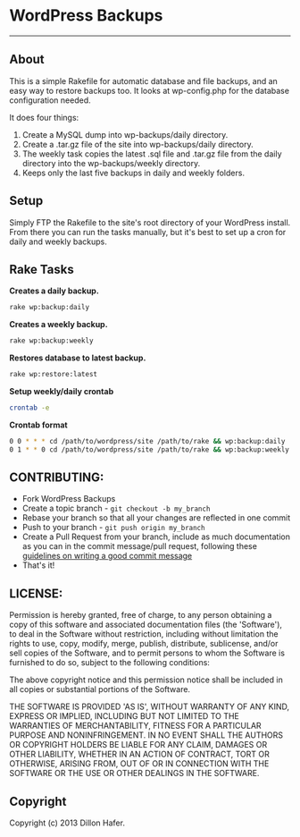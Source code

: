 WordPress Backups
===========
***

About
-----

This is a simple Rakefile for automatic database and file backups, and an easy way to restore backups too. It looks at wp-config.php for the database configuration needed.

It does four things:

1. Create a MySQL dump into wp-backups/daily directory.
2. Create a .tar.gz file of the site into wp-backups/daily directory.
3. The weekly task copies the latest .sql file and .tar.gz file from the daily directory into the wp-backups/weekly directory.
4. Keeps only the last five backups in daily and weekly folders.

Setup
-----

Simply FTP the Rakefile to the site's root directory of your WordPress install. From there you can run the tasks manually, but it's best to set up a cron for daily and weekly backups.

Rake Tasks
----------

**Creates a daily backup.**

```bash
rake wp:backup:daily
```

**Creates a weekly backup.**

```bash
rake wp:backup:weekly
```

**Restores database to latest backup.**

```bash
rake wp:restore:latest
```

**Setup weekly/daily crontab**

```bash
crontab -e
```

**Crontab format**

```bash
0 0 * * * cd /path/to/wordpress/site /path/to/rake && wp:backup:daily
0 1 * * 0 cd /path/to/wordpress/site /path/to/rake && wp:backup:weekly
```

## CONTRIBUTING:

* Fork WordPress Backups
* Create a topic branch - `git checkout -b my_branch`
* Rebase your branch so that all your changes are reflected in one
  commit
* Push to your branch - `git push origin my_branch`
* Create a Pull Request from your branch, include as much documentation
  as you can in the commit message/pull request, following these
[guidelines on writing a good commit message](http://tbaggery.com/2008/04/19/a-note-about-git-commit-messages.html)
* That's it!

## LICENSE:

Permission is hereby granted, free of charge, to any person obtaining a copy of this software and associated documentation files (the 'Software'), to deal in the Software without restriction, including without limitation the rights to use, copy, modify, merge, publish, distribute, sublicense, and/or sell copies of the Software, and to permit persons to whom the Software is furnished to do so, subject to the following conditions:

The above copyright notice and this permission notice shall be included in all copies or substantial portions of the Software.

THE SOFTWARE IS PROVIDED 'AS IS', WITHOUT WARRANTY OF ANY KIND, EXPRESS OR IMPLIED, INCLUDING BUT NOT LIMITED TO THE WARRANTIES OF MERCHANTABILITY, FITNESS FOR A PARTICULAR PURPOSE AND NONINFRINGEMENT. IN NO EVENT SHALL THE AUTHORS OR COPYRIGHT HOLDERS BE LIABLE FOR ANY CLAIM, DAMAGES OR OTHER LIABILITY, WHETHER IN AN ACTION OF CONTRACT, TORT OR OTHERWISE, ARISING FROM, OUT OF OR IN CONNECTION WITH THE SOFTWARE OR THE USE OR OTHER DEALINGS IN THE SOFTWARE.

Copyright
---------

Copyright (c) 2013 Dillon Hafer.